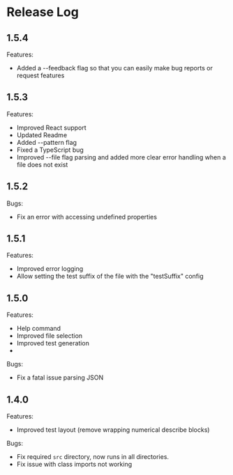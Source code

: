 # Release Log

## 1.5.4
Features:
- Added a --feedback flag so that you can easily make bug reports or request features

## 1.5.3
Features:

- Improved React support
- Updated Readme
- Added --pattern flag
- Fixed a TypeScript bug
- Improved --file flag parsing and added more clear error handling when a file does not exist
## 1.5.2
Bugs:

- Fix an error with accessing undefined properties

## 1.5.1
Features:

- Improved error logging
- Allow setting the test suffix of the file with the "testSuffix" config

## 1.5.0
Features:

- Help command
- Improved file selection
- Improved test generation
-
Bugs:
- Fix a fatal issue parsing JSON

## 1.4.0

Features:

- Improved test layout (remove wrapping numerical describe blocks)

Bugs:

- Fix required `src` directory, now runs in all directories.
- Fix issue with class imports not working
